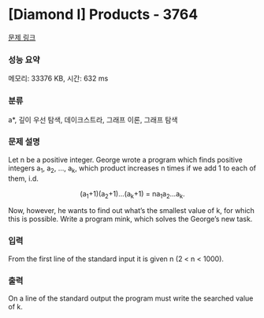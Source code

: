 # [Diamond I] Products - 3764 

[문제 링크](https://www.acmicpc.net/problem/3764) 

### 성능 요약

메모리: 33376 KB, 시간: 632 ms

### 분류

a*, 깊이 우선 탐색, 데이크스트라, 그래프 이론, 그래프 탐색

### 문제 설명

<p>Let n be a positive integer. George wrote a program which finds positive integers a<sub>1</sub>, a<sub>2</sub>, …, a<sub>k</sub>, which product increases n times if we add 1 to each of them, i.d. </p>

<p style="text-align: center;">(a<sub>1</sub>+1)(a<sub>2</sub>+1)...(a<sub>k</sub>+1) = na<sub>1</sub>a<sub>2</sub>...a<sub>k</sub>.</p>

<p>Now, however, he wants to find out what’s the smallest value of k, for which this is possible. Write a program mink, which solves the George’s new task. </p>

### 입력 

 <p>From the first line of the standard input it is given n (2 < n < 1000).</p>

### 출력 

 <p>On a line of the standard output the program must write the searched value of k.</p>

